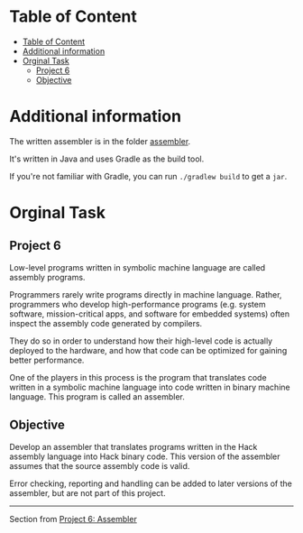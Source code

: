 # Table of Content
- [Table of Content](#table-of-content)
- [Additional information](#additional-information)
- [Orginal Task](#orginal-task)
  - [Project 6](#project-6)
  - [Objective](#objective)





# Additional information

The written assembler is in the folder [assembler](./assembler).

It's written in Java and uses Gradle as the build tool.

If you're not familiar with Gradle, you can run `./gradlew build` to get a `jar`.

# Orginal Task 

## Project 6
Low-level programs written in symbolic machine language are called assembly programs.

Programmers rarely write programs directly in machine language. Rather, programmers who
develop high-performance programs (e.g. system software, mission-critical apps, and software for
embedded systems) often inspect the assembly code generated by compilers. 

They do so in order
to understand how their high-level code is actually deployed to the hardware, and how that code
can be optimized for gaining better performance. 

One of the players in this process is the program
that translates code written in a symbolic machine language into code written in binary machine
language. This program is called an assembler.

## Objective
Develop an assembler that translates programs written in the Hack assembly language into Hack
binary code. 
This version of the assembler assumes that the source assembly code is valid. 

Error checking, reporting and handling can be added to later versions of the assembler, but are not part
of this project.

---

Section from [Project 6: Assembler](https://drive.google.com/open?id=1CITliwTJzq19ibBF5EeuNBZ3MJ01dKoI&authuser=schocken%40gmail.com&usp=drive_fs)